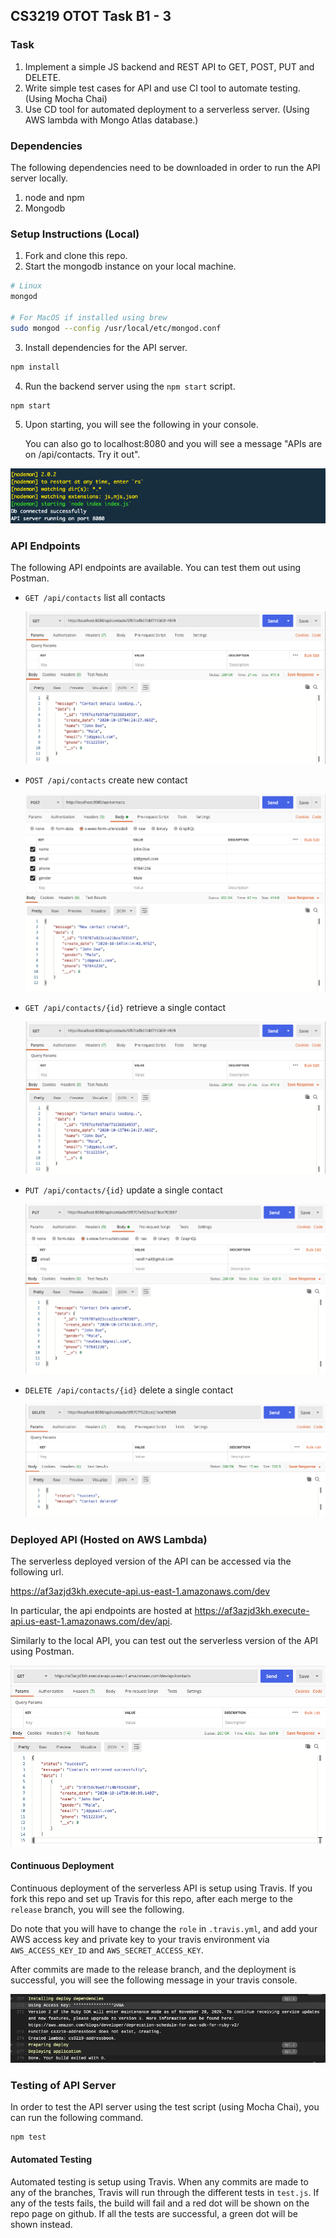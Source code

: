 ## CS3219 OTOT Task B1 - 3

### Task

1. Implement a simple JS backend and REST API to GET, POST, PUT and DELETE.
2. Write simple test cases for API and use CI tool to automate testing. (Using Mocha Chai)
3. Use CD tool for automated deployment to a serverless server. (Using AWS lambda with Mongo Atlas database.)

### Dependencies

The following dependencies need to be downloaded in order to run the API server locally.

1. node and npm
2. Mongodb

### Setup Instructions (Local)

1. Fork and clone this repo.
2. Start the mongodb instance on your local machine.

```bash
# Linux
mongod

# For MacOS if installed using brew
sudo mongod --config /usr/local/etc/mongod.conf
```

3. Install dependencies for the API server. 

```bash
npm install
```

4. Run the backend server using the `npm start` script.

```bash
npm start
```

5. Upon starting, you will see the following in your console. 

   You can also go to localhost:8080 and you will see a message "APIs are on /api/contacts. Try it out".

![startup-snapshot](screenshots/startup-snapshot.png)

### API Endpoints

The following API endpoints are available. You can test them out using Postman.

- `GET /api/contacts` list all contacts

  ![local-api-get](screenshots/local-api-get.png)

- `POST /api/contacts` create new contact

  ![local-api-post](screenshots/local-api-post.png)

- `GET /api/contacts/{id}` retrieve a single contact

  ![local-api-get](screenshots/local-api-get.png)

- `PUT /api/contacts/{id}` update a single contact

  ![local-api-put](screenshots/local-api-put.png)

- `DELETE /api/contacts/{id}` delete a single contact

  ![local-api-delete](screenshots/local-api-delete.png)

### Deployed API (Hosted on AWS Lambda)

The serverless deployed version of the API can be accessed via the following url.

https://af3azjd3kh.execute-api.us-east-1.amazonaws.com/dev

In particular, the api endpoints are hosted at https://af3azjd3kh.execute-api.us-east-1.amazonaws.com/dev/api.



Similarly to the local API, you can test out the serverless version of the API using Postman.

![lamda-api-get](screenshots/lamda-api-get.png)

#### Continuous Deployment

Continuous deployment of the serverless API is setup using Travis. If you fork this repo and set up Travis for this repo, after each merge to the `release` branch, you will see the following. 

Do note that you will have to change the `role` in `.travis.yml`, and add your AWS access key and private key to your travis environment via `AWS_ACCESS_KEY_ID` and `AWS_SECRET_ACCESS_KEY`.

After commits are made to the release branch, and the deployment is successful, you will see the following message in your travis console.

![cd-travis](screenshots/cd-travis.png)

### Testing of API Server

In order to test the API server using the test script (using Mocha Chai), you can run the following command.

```
npm test
```

#### Automated Testing

Automated testing is setup using Travis. When any commits are made to any of the branches, Travis will run through the different tests in `test.js`. If any of the tests fails, the build will fail and a red dot will be shown on the repo page on github. If all the tests are successful, a green dot will be shown instead. 

